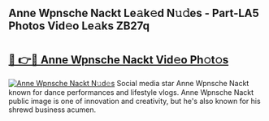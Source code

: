## Anne Wpnsche Nackt Le𝚊k𝚎d N𝚞𝚍es - Part-LA5 Photos Vid𝚎o Le𝚊ks ZB27q

# <h2><a href="http://fb8kg4f.evod.top/?m=Anne+Wpnsche+Nackt">🔗 👉🔴 Anne Wpnsche Nackt Vid𝚎o Ph𝚘t𝚘s</a></h2>

[![Anne Wpnsche Nackt N𝚞d𝚎s](https://i.imgur.com/8V9OHl7.gif)](http://fb8kg4f.evod.top/?m=Anne+Wpnsche+Nackt)
Social media star Anne Wpnsche Nackt known for dance performances and lifestyle vlogs. Anne Wpnsche Nackt public image is one of innovation and creativity, but he's also known for his shrewd business acumen. 
